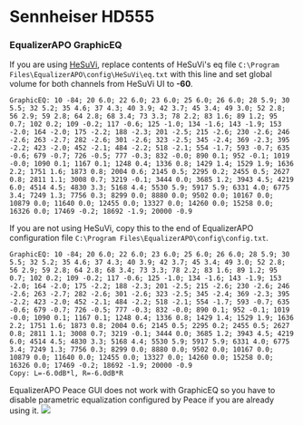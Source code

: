 # Sennheiser HD555
### EqualizerAPO GraphicEQ
If you are using [HeSuVi](https://sourceforge.net/projects/hesuvi/), replace contents of HeSuVi's eq file `C:\Program Files\EqualizerAPO\config\HeSuVi\eq.txt` with this line and set global volume for both channels from HeSuVi UI to **-60**.
```
GraphicEQ: 10 -84; 20 6.0; 22 6.0; 23 6.0; 25 6.0; 26 6.0; 28 5.9; 30 5.5; 32 5.2; 35 4.6; 37 4.3; 40 3.9; 42 3.7; 45 3.4; 49 3.0; 52 2.8; 56 2.9; 59 2.8; 64 2.8; 68 3.4; 73 3.3; 78 2.2; 83 1.6; 89 1.2; 95 0.7; 102 0.2; 109 -0.2; 117 -0.6; 125 -1.0; 134 -1.6; 143 -1.9; 153 -2.0; 164 -2.0; 175 -2.2; 188 -2.3; 201 -2.5; 215 -2.6; 230 -2.6; 246 -2.6; 263 -2.7; 282 -2.6; 301 -2.6; 323 -2.5; 345 -2.4; 369 -2.3; 395 -2.2; 423 -2.0; 452 -2.1; 484 -2.2; 518 -2.1; 554 -1.7; 593 -0.7; 635 -0.6; 679 -0.7; 726 -0.5; 777 -0.3; 832 -0.0; 890 0.1; 952 -0.1; 1019 -0.0; 1090 0.1; 1167 0.1; 1248 0.4; 1336 0.8; 1429 1.4; 1529 1.9; 1636 2.2; 1751 1.6; 1873 0.8; 2004 0.6; 2145 0.5; 2295 0.2; 2455 0.5; 2627 0.8; 2811 1.1; 3008 0.7; 3219 -0.1; 3444 0.0; 3685 1.2; 3943 4.5; 4219 6.0; 4514 4.5; 4830 3.3; 5168 4.4; 5530 5.9; 5917 5.9; 6331 4.0; 6775 3.4; 7249 1.3; 7756 0.3; 8299 0.0; 8880 0.0; 9502 0.0; 10167 0.0; 10879 0.0; 11640 0.0; 12455 0.0; 13327 0.0; 14260 0.0; 15258 0.0; 16326 0.0; 17469 -0.2; 18692 -1.9; 20000 -0.9
```
If you are not using HeSuVi, copy this to the end of EqualizerAPO configuration file `C:\Program Files\EqualizerAPO\config\config.txt`.
```
GraphicEQ: 10 -84; 20 6.0; 22 6.0; 23 6.0; 25 6.0; 26 6.0; 28 5.9; 30 5.5; 32 5.2; 35 4.6; 37 4.3; 40 3.9; 42 3.7; 45 3.4; 49 3.0; 52 2.8; 56 2.9; 59 2.8; 64 2.8; 68 3.4; 73 3.3; 78 2.2; 83 1.6; 89 1.2; 95 0.7; 102 0.2; 109 -0.2; 117 -0.6; 125 -1.0; 134 -1.6; 143 -1.9; 153 -2.0; 164 -2.0; 175 -2.2; 188 -2.3; 201 -2.5; 215 -2.6; 230 -2.6; 246 -2.6; 263 -2.7; 282 -2.6; 301 -2.6; 323 -2.5; 345 -2.4; 369 -2.3; 395 -2.2; 423 -2.0; 452 -2.1; 484 -2.2; 518 -2.1; 554 -1.7; 593 -0.7; 635 -0.6; 679 -0.7; 726 -0.5; 777 -0.3; 832 -0.0; 890 0.1; 952 -0.1; 1019 -0.0; 1090 0.1; 1167 0.1; 1248 0.4; 1336 0.8; 1429 1.4; 1529 1.9; 1636 2.2; 1751 1.6; 1873 0.8; 2004 0.6; 2145 0.5; 2295 0.2; 2455 0.5; 2627 0.8; 2811 1.1; 3008 0.7; 3219 -0.1; 3444 0.0; 3685 1.2; 3943 4.5; 4219 6.0; 4514 4.5; 4830 3.3; 5168 4.4; 5530 5.9; 5917 5.9; 6331 4.0; 6775 3.4; 7249 1.3; 7756 0.3; 8299 0.0; 8880 0.0; 9502 0.0; 10167 0.0; 10879 0.0; 11640 0.0; 12455 0.0; 13327 0.0; 14260 0.0; 15258 0.0; 16326 0.0; 17469 -0.2; 18692 -1.9; 20000 -0.9
Copy: L=-6.0dB*l, R=-6.0dB*R
```
EqualizerAPO Peace GUI does not work with GraphicEQ so you have to disable parametric equalization configured by Peace if you are already using it.
![](https://raw.githubusercontent.com/jaakkopasanen/AutoEq/master/results/Innerfidelity%202017/headphoncecom/onear/Sennheiser%20HD555/Sennheiser%20HD555.png)
